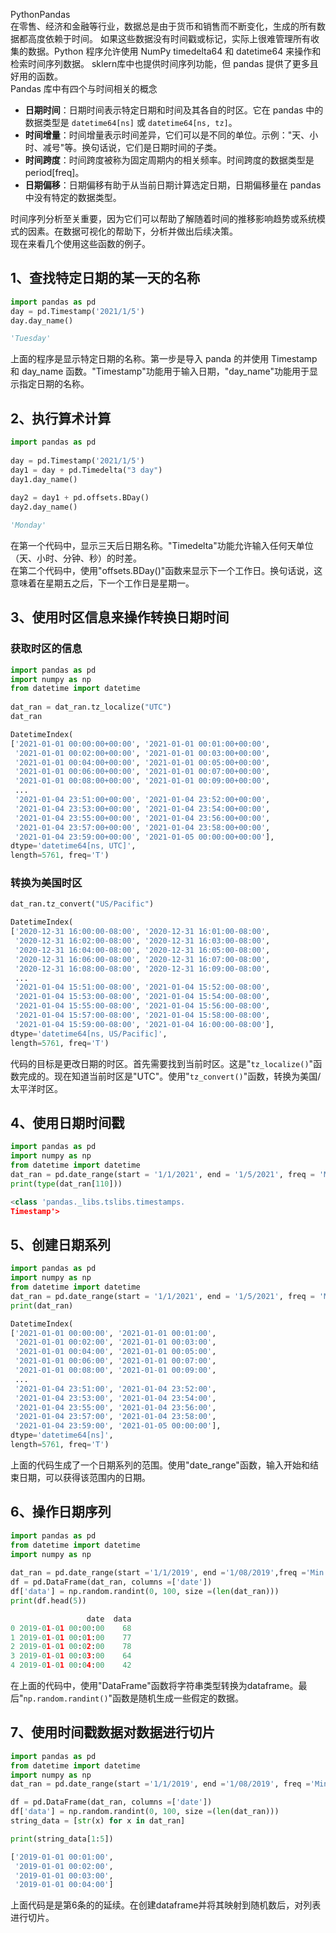 PythonPandas<br />在零售、经济和金融等行业，数据总是由于货币和销售而不断变化，生成的所有数据都高度依赖于时间。 如果这些数据没有时间戳或标记，实际上很难管理所有收集的数据。Python 程序允许使用 NumPy timedelta64 和 datetime64 来操作和检索时间序列数据。 sklern库中也提供时间序列功能，但 pandas 提供了更多且好用的函数。<br />Pandas 库中有四个与时间相关的概念

- **日期时间**：日期时间表示特定日期和时间及其各自的时区。它在 pandas 中的数据类型是 `datetime64[ns]` 或 `datetime64[ns, tz]`。
- **时间增量**：时间增量表示时间差异，它们可以是不同的单位。示例："天、小时、减号"等。换句话说，它们是日期时间的子类。
- **时间跨度**：时间跨度被称为固定周期内的相关频率。时间跨度的数据类型是 period[freq]。
- **日期偏移**：日期偏移有助于从当前日期计算选定日期，日期偏移量在 pandas 中没有特定的数据类型。

时间序列分析至关重要，因为它们可以帮助了解随着时间的推移影响趋势或系统模式的因素。在数据可视化的帮助下，分析并做出后续决策。<br />现在来看几个使用这些函数的例子。
<a name="t0pVx"></a>
## 1、查找特定日期的某一天的名称
```python
import pandas as pd 
day = pd.Timestamp('2021/1/5') 
day.day_name()
```
```python
'Tuesday'
```
上面的程序是显示特定日期的名称。第一步是导入 panda 的并使用 Timestamp 和 day_name 函数。"Timestamp"功能用于输入日期，"day_name"功能用于显示指定日期的名称。
<a name="WxX1O"></a>
## 2、执行算术计算
```python
import pandas as pd 
 
day = pd.Timestamp('2021/1/5') 
day1 = day + pd.Timedelta("3 day") 
day1.day_name() 
 
day2 = day1 + pd.offsets.BDay() 
day2.day_name()
```
```python
'Monday'
```
在第一个代码中，显示三天后日期名称。"Timedelta"功能允许输入任何天单位（天、小时、分钟、秒）的时差。<br />在第二个代码中，使用"offsets.BDay()"函数来显示下一个工作日。换句话说，这意味着在星期五之后，下一个工作日是星期一。
<a name="exdAX"></a>
## 3、使用时区信息来操作转换日期时间
<a name="U3nVj"></a>
### 获取时区的信息
```python
import pandas as pd 
import numpy as np 
from datetime import datetime 
 
dat_ran = dat_ran.tz_localize("UTC") 
dat_ran
```
```python
DatetimeIndex(
['2021-01-01 00:00:00+00:00', '2021-01-01 00:01:00+00:00',
 '2021-01-01 00:02:00+00:00', '2021-01-01 00:03:00+00:00',
 '2021-01-01 00:04:00+00:00', '2021-01-01 00:05:00+00:00',
 '2021-01-01 00:06:00+00:00', '2021-01-01 00:07:00+00:00',
 '2021-01-01 00:08:00+00:00', '2021-01-01 00:09:00+00:00',
 ...
 '2021-01-04 23:51:00+00:00', '2021-01-04 23:52:00+00:00',
 '2021-01-04 23:53:00+00:00', '2021-01-04 23:54:00+00:00',
 '2021-01-04 23:55:00+00:00', '2021-01-04 23:56:00+00:00',
 '2021-01-04 23:57:00+00:00', '2021-01-04 23:58:00+00:00',
 '2021-01-04 23:59:00+00:00', '2021-01-05 00:00:00+00:00'],             
dtype='datetime64[ns, UTC]',
length=5761, freq='T')
```
<a name="Qre0a"></a>
### 转换为美国时区
```python
dat_ran.tz_convert("US/Pacific")
```
```python
DatetimeIndex(
['2020-12-31 16:00:00-08:00', '2020-12-31 16:01:00-08:00',
 '2020-12-31 16:02:00-08:00', '2020-12-31 16:03:00-08:00',
 '2020-12-31 16:04:00-08:00', '2020-12-31 16:05:00-08:00',
 '2020-12-31 16:06:00-08:00', '2020-12-31 16:07:00-08:00',
 '2020-12-31 16:08:00-08:00', '2020-12-31 16:09:00-08:00',
 ...
 '2021-01-04 15:51:00-08:00', '2021-01-04 15:52:00-08:00',
 '2021-01-04 15:53:00-08:00', '2021-01-04 15:54:00-08:00',
 '2021-01-04 15:55:00-08:00', '2021-01-04 15:56:00-08:00',
 '2021-01-04 15:57:00-08:00', '2021-01-04 15:58:00-08:00',
 '2021-01-04 15:59:00-08:00', '2021-01-04 16:00:00-08:00'],
dtype='datetime64[ns, US/Pacific]', 
length=5761, freq='T')
```
代码的目标是更改日期的时区。首先需要找到当前时区。这是"`tz_localize()`"函数完成的。现在知道当前时区是"UTC"。使用"`tz_convert()`"函数，转换为美国/太平洋时区。
<a name="XMyHE"></a>
## 4、使用日期时间戳
```python
import pandas as pd 
import numpy as np 
from datetime import datetime 
dat_ran = pd.date_range(start = '1/1/2021', end = '1/5/2021', freq = 'Min') 
print(type(dat_ran[110]))
```
```python
<class 'pandas._libs.tslibs.timestamps.
Timestamp'>
```
<a name="hK6pz"></a>
## 5、创建日期系列
```python
import pandas as pd 
import numpy as np 
from datetime import datetime 
dat_ran = pd.date_range(start = '1/1/2021', end = '1/5/2021', freq = 'Min') 
print(dat_ran)
```
```python
DatetimeIndex(
['2021-01-01 00:00:00', '2021-01-01 00:01:00',
 '2021-01-01 00:02:00', '2021-01-01 00:03:00',
 '2021-01-01 00:04:00', '2021-01-01 00:05:00',
 '2021-01-01 00:06:00', '2021-01-01 00:07:00',
 '2021-01-01 00:08:00', '2021-01-01 00:09:00',
 ...
 '2021-01-04 23:51:00', '2021-01-04 23:52:00',
 '2021-01-04 23:53:00', '2021-01-04 23:54:00',
 '2021-01-04 23:55:00', '2021-01-04 23:56:00',
 '2021-01-04 23:57:00', '2021-01-04 23:58:00',
 '2021-01-04 23:59:00', '2021-01-05 00:00:00'],
dtype='datetime64[ns]', 
length=5761, freq='T')
```
上面的代码生成了一个日期系列的范围。使用"date_range"函数，输入开始和结束日期，可以获得该范围内的日期。
<a name="VQZcB"></a>
## 6、操作日期序列
```python
import pandas as pd 
from datetime import datetime 
import numpy as np 
 
dat_ran = pd.date_range(start ='1/1/2019', end ='1/08/2019',freq ='Min') 
df = pd.DataFrame(dat_ran, columns =['date']) 
df['data'] = np.random.randint(0, 100, size =(len(dat_ran))) 
print(df.head(5))
```
```python
                 date  data
0 2019-01-01 00:00:00    68
1 2019-01-01 00:01:00    77
2 2019-01-01 00:02:00    78
3 2019-01-01 00:03:00    64
4 2019-01-01 00:04:00    42
```
在上面的代码中，使用"DataFrame"函数将字符串类型转换为dataframe。最后"`np.random.randint()`"函数是随机生成一些假定的数据。
<a name="QQY0i"></a>
## 7、使用时间戳数据对数据进行切片
```python
import pandas as pd 
from datetime import datetime 
import numpy as np 
dat_ran = pd.date_range(start ='1/1/2019', end ='1/08/2019', freq ='Min') 

df = pd.DataFrame(dat_ran, columns =['date']) 
df['data'] = np.random.randint(0, 100, size =(len(dat_ran))) 
string_data = [str(x) for x in dat_ran] 

print(string_data[1:5])
```
```python
['2019-01-01 00:01:00', 
 '2019-01-01 00:02:00', 
 '2019-01-01 00:03:00', 
 '2019-01-01 00:04:00']
```
上面代码是是第6条的的延续。在创建dataframe并将其映射到随机数后，对列表进行切片。
